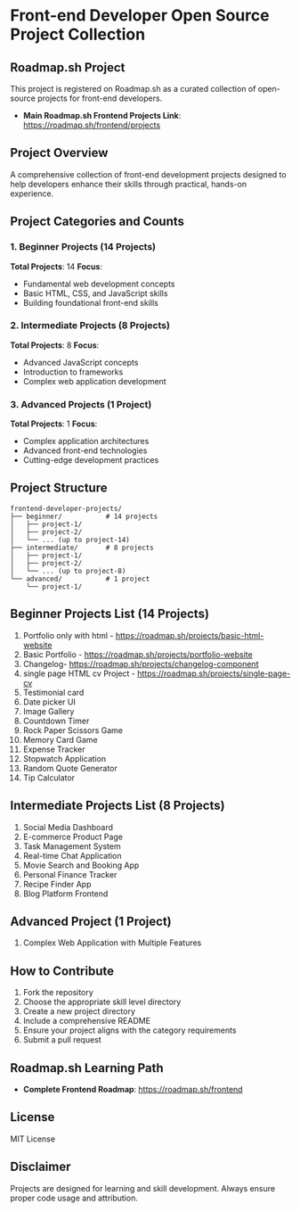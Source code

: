 # Front-end Developer Open Source Project Collection

## Roadmap.sh Project
This project is registered on Roadmap.sh as a curated collection of open-source projects for front-end developers.
- **Main Roadmap.sh Frontend Projects Link**: https://roadmap.sh/frontend/projects

## Project Overview
A comprehensive collection of front-end development projects designed to help developers enhance their skills through practical, hands-on experience.

## Project Categories and Counts

### 1. Beginner Projects (14 Projects)
**Total Projects**: 14
**Focus**: 
- Fundamental web development concepts
- Basic HTML, CSS, and JavaScript skills
- Building foundational front-end skills

### 2. Intermediate Projects (8 Projects)
**Total Projects**: 8
**Focus**:
- Advanced JavaScript concepts
- Introduction to frameworks
- Complex web application development

### 3. Advanced Projects (1 Project)
**Total Projects**: 1
**Focus**:
- Complex application architectures
- Advanced front-end technologies
- Cutting-edge development practices

## Project Structure
```
frontend-developer-projects/
├── beginner/           # 14 projects
│   ├── project-1/
│   ├── project-2/
│   └── ... (up to project-14)
├── intermediate/       # 8 projects
│   ├── project-1/
│   ├── project-2/
│   └── ... (up to project-8)
└── advanced/           # 1 project
    └── project-1/
```

## Beginner Projects List (14 Projects)
1. Portfolio only with html - https://roadmap.sh/projects/basic-html-website
2. Basic Portfolio - https://roadmap.sh/projects/portfolio-website
3. Changelog- https://roadmap.sh/projects/changelog-component
4. single page HTML cv Project - https://roadmap.sh/projects/single-page-cv
5. Testimonial card
6. Date picker UI
7. Image Gallery
8. Countdown Timer
9. Rock Paper Scissors Game
10. Memory Card Game
11. Expense Tracker
12. Stopwatch Application
13. Random Quote Generator
14. Tip Calculator

## Intermediate Projects List (8 Projects)
1. Social Media Dashboard
2. E-commerce Product Page
3. Task Management System
4. Real-time Chat Application
5. Movie Search and Booking App
6. Personal Finance Tracker
7. Recipe Finder App
8. Blog Platform Frontend

## Advanced Project (1 Project)
1. Complex Web Application with Multiple Features

## How to Contribute
1. Fork the repository
2. Choose the appropriate skill level directory
3. Create a new project directory
4. Include a comprehensive README
5. Ensure your project aligns with the category requirements
6. Submit a pull request

## Roadmap.sh Learning Path
- **Complete Frontend Roadmap**: https://roadmap.sh/frontend

## License
MIT License

## Disclaimer
Projects are designed for learning and skill development. Always ensure proper code usage and attribution.
